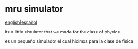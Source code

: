 # mru simulator
<p align="center">
  
[english]("#english")|[español]("#español")

</p>
<div id="english">

its a little simulator that we made for the class of physics 

</div>


<div id="español">
es un pequeño simulador el cual hicimos para la clase de fisica
</div>
